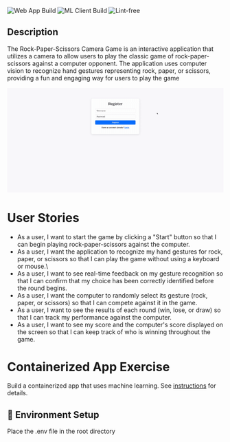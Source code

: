 ![Web App Build](https://github.com/software-students-spring2025/4-containers-docked_and_loaded/actions/workflows/web-app.yml/badge.svg)
![ML Client Build](https://github.com/software-students-spring2025/4-containers-docked_and_loaded/actions/workflows/machine-learning-client.yml/badge.svg)
![Lint-free](https://github.com/nyu-software-engineering/containerized-app-exercise/actions/workflows/lint.yml/badge.svg)

## Description
The Rock-Paper-Scissors Camera Game is an interactive application that utilizes a camera to allow users to play the classic game of rock-paper-scissors against a computer opponent. The application uses computer vision to recognize hand gestures representing rock, paper, or scissors, providing a fun and engaging way for users to play the game

![Gameplay Demo](./gif/gif3.gif)

# User Stories
- As a user, I want to start the game by clicking a "Start" button so that I can begin playing rock-paper-scissors against the computer.
- As a user, I want the application to recognize my hand gestures for rock, paper, or scissors so that I can play the game without using a keyboard or mouse.\
- As a user, I want to see real-time feedback on my gesture recognition so that I can confirm that my choice has been correctly identified before the round begins.
- As a user, I want the computer to randomly select its gesture (rock, paper, or scissors) so that I can compete against it in the game.
- As a user, I want to see the results of each round (win, lose, or draw) so that I can track my performance against the computer.
- As a user, I want to see my score and the computer's score displayed on the screen so that I can keep track of who is winning throughout the game.



# Containerized App Exercise

Build a containerized app that uses machine learning. See [instructions](./instructions.md) for details.

## 🔧 Environment Setup

Place the .env file in the root directory